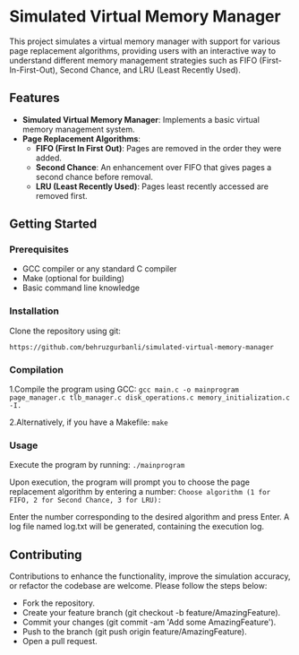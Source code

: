 # Simulated Virtual Memory Manager
This project simulates a virtual memory manager with support for various page replacement algorithms, providing users with an interactive way to understand different memory management strategies such as FIFO (First-In-First-Out), Second Chance, and LRU (Least Recently Used).

## Features
- **Simulated Virtual Memory Manager**: Implements a basic virtual memory management system.
- **Page Replacement Algorithms**:
  - **FIFO (First In First Out)**: Pages are removed in the order they were added.
  - **Second Chance**: An enhancement over FIFO that gives pages a second chance before removal.
  - **LRU (Least Recently Used)**: Pages least recently accessed are removed first.
  
## Getting Started

### Prerequisites
- GCC compiler or any standard C compiler
- Make (optional for building)
- Basic command line knowledge

### Installation
Clone the repository using git:

`https://github.com/behruzgurbanli/simulated-virtual-memory-manager`

### Compilation
1.Compile the program using GCC:
`gcc main.c -o mainprogram page_manager.c tlb_manager.c disk_operations.c memory_initialization.c -I.`

2.Alternatively, if you have a Makefile:
`make`

### Usage
Execute the program by running:
`./mainprogram`

Upon execution, the program will prompt you to choose the page replacement algorithm by entering a number:
`Choose algorithm (1 for FIFO, 2 for Second Chance, 3 for LRU):`

Enter the number corresponding to the desired algorithm and press Enter. A log file named log.txt will be generated, containing the execution log.

## Contributing
Contributions to enhance the functionality, improve the simulation accuracy, or refactor the codebase are welcome. Please follow the steps below:

- Fork the repository.
- Create your feature branch (git checkout -b feature/AmazingFeature).
- Commit your changes (git commit -am 'Add some AmazingFeature').
- Push to the branch (git push origin feature/AmazingFeature).
- Open a pull request.
